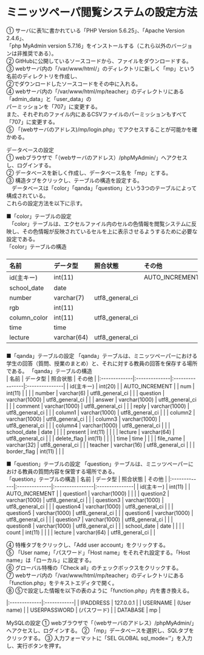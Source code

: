 # ミニッツペーパ閲覧システムの設定方法

① サーバに表1に書かれている「PHP Version 5.6.25」、「Apache Version 2.4.6」、  
「php MyAdmin version 5.7.16」をインストールする（これら以外のバージョンは非推奨である）。  
② GitHubに公開しているソースコードから、ファイルをダウンロードする。  
③ webサーバ内の「/var/www/html/」のディレクトリに新しく「mp」という名前のディレクトリを作成し、  
②でダウンロードしたソースコードをその中に入れる。  
④ webサーバ内の「/var/www/html/mp/teacher」のディレクトリにある「admin_data」と「user_data」の  
パーミッションを「707」に変更する。  
また、それぞれのファイル内にあるCSVファイルのパーミッションもすべて「707」に変更する。  
⑤ 「(webサーバのアドレス)/mp/login.php」でアクセスすることが可能かを確かめる。  

データベースの設定  
① webブラウザで「（webサーバのアドレス）/phpMyAdmin/」へアクセスし、ログインする。  
② データベースを新しく作成し、データベース名を「mp」とする。  
③ 構造タブをクリックし、テーブルの構造を設定する。  
　データベースは「color」「qanda」「question」という3つのテーブルによって構成されている。  
これらの設定方法を以下に示す。  

■「color」テーブルの設定   
　「color」テーブルは、エクセルファイル内のセルの色情報を閲覧システムに反映し、その色情報が反映されているセルを上に表示させるようするために必要な設定である。  
  「color」テーブルの構造  
###
  | 名前 | データ型 | 照合状態 | その他 |
  |:-------------|:------------|:----------------|:---------------|
  | id(主キー)    | int(11)     |                 | AUTO_INCREMENT |
  | school_date  | date        |                 |                |
  | number       | varchar(7)  | utf8_general_ci |                |
  | rgb          | int(11)     |                 |                |
  | column_color | int(11)     | utf8_general_ci |                |
  | time         | time        |                 |                |
  | lecture      | varchar(64) | utf8_general_ci |                |
###
■「qanda」テーブルの設定
  「qanda」テーブルは、ミニッツペーパーにおける学生の回答（質問、授業のまとめ）と、それに対する教員の回答を保存する場所である。
  「qanda」テーブルの構造  
  | 名前 | データ型 | 照合状態 | その他 |
  |:-------------|:--------------|:----------------|:---------------|
  | id(主キー)    | int(20)       |                 | AUTO_INCREMENT |
  | num          | int(11)       |                 |                |
  | number       | varchar(6)    | utf8_general_ci |                |
  | question     | varchar(1000) | utf8_general_ci |                |
  | answer       | varchar(1000) | utf8_general_ci |                |
  | comment      | varchar(1000) | utf8_general_ci |                |
  | reply        | varchar(1000) | utf8_general_ci |                |
  | column1      | varchar(1000) | utf8_general_ci |                |
  | column2      | varchar(1000) | utf8_general_ci |                |
  | column3      | varchar(1000) | utf8_general_ci |                |
  | column4      | varchar(1000) | utf8_general_ci |                |
  | school_date  | date          |                 |                |
  | present      | int(11)       |                 |                |
  | lecture      | varchar(64)   | utf8_general_ci |                |
  | delete_flag  | int(11)       |                 |                |
  | time         | time          |                 |                |
  | file_name    | varchar(32)   | utf8_general_ci |                |
  | teacher      | varchar(16)   | utf8_general_ci |                |
  | border_flag  | int(11)       |                 |                |

■「question」テーブルの設定
  「question」テーブルは、ミニッツペーパーにおける教員の質問内容を保管する場所である。  
  「question」テーブルの構造
  | 名前 | データ型 | 照合状態 | その他 |
  |:-------------|:--------------|:----------------|:---------------|
  | id(主キー)    | int(11)       |                 | AUTO_INCREMENT |
  | question1    | varchar(1000) |                 |                |
  | question2    | varchar(1000) | utf8_general_ci |                |
  | question3    | varchar(1000) | utf8_general_ci |                |
  | question4    | varchar(1000) | utf8_general_ci |                |
  | question5    | varchar(1000) | utf8_general_ci |                |
  | question6    | varchar(1000) | utf8_general_ci |                |
  | question7    | varchar(1000) | utf8_general_ci |                |
  | question8    | varchar(1000) | utf8_general_ci |                |
  | school_date  | date          |                 |                |
  | count        | int(11)       |                 |                |
  | lecture      | varchar(64)   | utf8_general_ci |                |

④ 特権タブをクリックし、「Add user account」をクリックする。  
⑤ 「User name」「パスワード」「Host name」をそれぞれ設定する。「Host name」は「ローカル」に設定する。  
⑥ グローバル特権の「Check all」のチェックボックスをクリックする。  
⑦ webサーバ内の「/var/www/html/mp/teacher」のディレクトリにある「function.php」をテキストエディタで開く。  
⑧ ⑤で設定した情報を以下の表のように「function.php」内を書き換える。  

|:-------------|:------------|
| IPADDRESS    | 127.0.0.1   |
| USERNAME     | (User name) |
| USERPASSWORD | (パスワード) |
| DATABASE     | mp          |

MySQLの設定
① webブラウザで「（webサーバのアドレス）/phpMyAdmin/」へアクセスし、ログインする。
② 「mp」データベースを選択し、SQLタブをクリックする。
③ 入力フォーマットに「SEL GLOBAL sql_mode=’’」を入力し、実行ボタンを押す。
